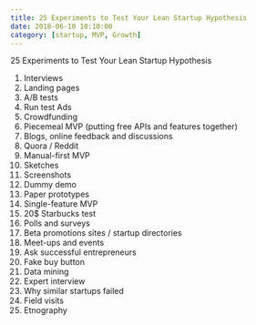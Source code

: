 ```yaml
---
title: 25 Experiments to Test Your Lean Startup Hypothesis
date: 2018-06-10 10:10:00
category: [startup, MVP, Growth]
---
```


25 Experiments to Test Your Lean Startup Hypothesis
1.	Interviews
2.	Landing pages
3.	A/B tests
4.	Run test Ads
5.	Crowdfunding
6.	Piecemeal MVP (putting free APIs and features together)
7.	Blogs, online feedback and discussions
8.	Quora / Reddit
9.	Manual-first MVP
10.	Sketches
11.	Screenshots
12.	Dummy demo
13.	Paper prototypes
14.	Single-feature MVP
15.	20$ Starbucks test
16.	Polls and surveys
17.	Beta promotions sites / startup directories
18.	Meet-ups and events
19.	Ask successful entrepreneurs
20.	Fake buy button
21.	Data mining
22.	Expert interview
23.	Why similar startups failed
24.	Field visits
25.	Etnography


